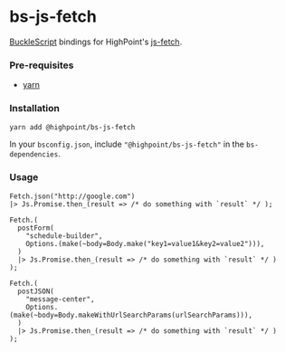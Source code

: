# bs-js-fetch

[BuckleScript](https://github.com/bloomberg/bucklescript) bindings for HighPoint's [js-fetch](https://github.com/hp-mobile/js-fetch).

### Pre-requisites

- [yarn](https://yarnpkg.com)

### Installation

```sh
yarn add @highpoint/bs-js-fetch 
```

In your `bsconfig.json`, include `"@highpoint/bs-js-fetch"` in the `bs-dependencies`.



### Usage

```reason
Fetch.json("http://google.com")
|> Js.Promise.then_(result => /* do something with `result` */ );

Fetch.(
  postForm(
    "schedule-builder",
    Options.(make(~body=Body.make("key1=value1&key2=value2"))),
  )
  |> Js.Promise.then_(result => /* do something with `result` */ )
);

Fetch.(
  postJSON(
    "message-center",
    Options.(make(~body=Body.makeWithUrlSearchParams(urlSearchParams))),
  )
  |> Js.Promise.then_(result => /* do something with `result` */ )
);
```
